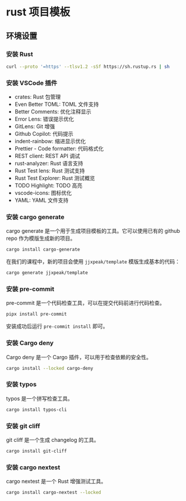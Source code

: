 # rust 项目模板

## 环境设置

### 安装 Rust

```bash
curl --proto '=https' --tlsv1.2 -sSf https://sh.rustup.rs | sh
```

### 安装 VSCode 插件

-   crates: Rust 包管理
-   Even Better TOML: TOML 文件支持
-   Better Comments: 优化注释显示
-   Error Lens: 错误提示优化
-   GitLens: Git 增强
-   Github Copilot: 代码提示
-   indent-rainbow: 缩进显示优化
-   Prettier - Code formatter: 代码格式化
-   REST client: REST API 调试
-   rust-analyzer: Rust 语言支持
-   Rust Test lens: Rust 测试支持
-   Rust Test Explorer: Rust 测试概览
-   TODO Highlight: TODO 高亮
-   vscode-icons: 图标优化
-   YAML: YAML 文件支持

### 安装 cargo generate

cargo generate 是一个用于生成项目模板的工具。它可以使用已有的 github repo 作为模版生成新的项目。

```bash
cargo install cargo-generate
```

在我们的课程中，新的项目会使用 `jjxpeak/template` 模版生成基本的代码：

```bash
cargo generate jjxpeak/template
```

### 安装 pre-commit

pre-commit 是一个代码检查工具，可以在提交代码前进行代码检查。

```bash
pipx install pre-commit
```

安装成功后运行 `pre-commit install` 即可。

### 安装 Cargo deny

Cargo deny 是一个 Cargo 插件，可以用于检查依赖的安全性。

```bash
cargo install --locked cargo-deny
```

### 安装 typos

typos 是一个拼写检查工具。

```bash
cargo install typos-cli
```

### 安装 git cliff

git cliff 是一个生成 changelog 的工具。

```bash
cargo install git-cliff
```

### 安装 cargo nextest

cargo nextest 是一个 Rust 增强测试工具。

```bash
cargo install cargo-nextest --locked
```
